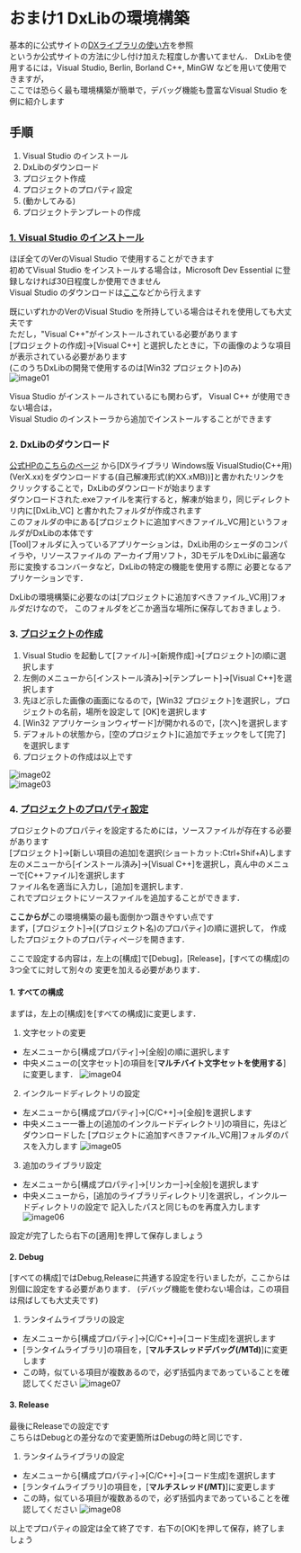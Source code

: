 # おまけ1 DxLibの環境構築
基本的に公式サイトの[DXライブラリの使い方](http://dxlib.o.oo7.jp/dxuse.html)を参照  
というか公式サイトの方法に少し付け加えた程度しか書いてません．
DxLibを使用するには，Visual Studio, Berlin, Borland C++, MinGW などを用いて使用できますが，  
ここでは恐らく最も環境構築が簡単で，デバッグ機能も豊富なVisual Studio を例に紹介します

## 手順
1. Visual Studio のインストール
1. DxLibのダウンロード
1. プロジェクト作成
1. プロジェクトのプロパティ設定
1. \(動かしてみる\)
1. プロジェクトテンプレートの作成

### [1. Visual Studio のインストール](http://dxlib.o.oo7.jp/use/dxuse_vs2015express.html#R1)
ほぼ全てのVerのVisual Studio で使用することができます  
初めてVisual Studio をインストールする場合は，Microsoft Dev Essential 
に登録しなければ30日程度しか使用できません  
Visual Studio のダウンロードは[ここ](https://www.visualstudio.com/ja/vs/older-downloads/)などから行えます  
  
既にいずれかのVerのVisual Studio を所持している場合はそれを使用しても大丈夫です  
ただし，"Visual C++"がインストールされている必要があります  
\[プロジェクトの作成\]→\[Visual C++\] と選択したときに，下の画像のような項目が表示されている必要があります  
\(このうちDxLibの開発で使用するのは\[Win32 プロジェクト\]のみ\)  
![image01](./image01.png)  

Visua Studio がインストールされているにも関わらず， Visual C++ が使用できない場合は，  
Visual Studio のインストーラから追加でインストールすることができます  

### 2. DxLibのダウンロード
[公式HPのこちらのページ](http://dxlib.o.oo7.jp/dxdload.html) から\[DXライブラリ Windows版 
VisualStudio\(C++用\) \(VerX.xx\)をダウンロードする\(自己解凍形式\(約XX.xMB\)\)\]と書かれたリンクを
クリックすることで，DxLibのダウンロードが始まります  
ダウンロードされた.exeファイルを実行すると，解凍が始まり，同じディレクトリ内に\[DxLib\_VC\]
と書かれたフォルダが作成されます  
このフォルダの中にある\[プロジェクトに追加すべきファイル\_VC用\]というフォルダがDxLibの本体です  
\[Tool\]フォルダに入っているアプリケーションは，DxLib用のシェーダのコンパイラや，リソースファイルの
アーカイブ用ソフト，3DモデルをDxLibに最適な形に変換するコンバータなど，DxLibの特定の機能を使用する際に
必要となるアプリケーションです．  
  
DxLibの環境構築に必要なのは\[プロジェクトに追加すべきファイル\_VC用\]フォルダだけなので，
このフォルダをどこか適当な場所に保存しておきましょう．

### 3. [プロジェクトの作成](http://dxlib.o.oo7.jp/use/dxuse_vs2015express.html#R2)
1. Visual Studio を起動して\[ファイル\]→\[新規作成\]→\[プロジェクト\]の順に選択します
1. 左側のメニューから\[インストール済み\]→\[テンプレート\]→\[Visual C++\]を選択します
1. 先ほど示した画像の画面になるので，\[Win32 プロジェクト\]を選択し，プロジェクトの名前，場所を設定して
\[OK\]を選択します
1. \[Win32 アプリケーションウィザード\]が開かれるので，\[次へ\]を選択します
1. デフォルトの状態から，\[空のプロジェクト\]に追加でチェックをして\[完了\]を選択します
1. プロジェクトの作成は以上です
  
![image02](./image02.png)  
![image03](./image03.png)  

### 4. [プロジェクトのプロパティ設定](http://dxlib.o.oo7.jp/use/dxuse_vs2015express.html#R4)
プロジェクトのプロパティを設定するためには，ソースファイルが存在する必要があります  
\[プロジェクト\]→\[新しい項目の追加\]を選択\(ショートカット:Ctrl+Shif+A\)します  
左のメニューから\[インストール済み\]→\[Visual C++\]を選択し，真ん中のメニューで\[C++ファイル\]を選択します  
ファイル名を適当に入力し，\[追加\]を選択します．  
これでプロジェクトにソースファイルを追加することができます．  
  
  
  
**ここからが**この環境構築の最も面倒かつ躓きやすい点です  
まず，\[プロジェクト\]→\[\(プロジェクト名\)のプロパティ\]の順に選択して，
作成したプロジェクトのプロパティページを開きます．
  
ここで設定する内容は，左上の\[構成\]で\[Debug\]，\[Release\]，\[すべての構成\]の3つ全てに対して別々の
変更を加える必要があります．  
  
#### 1. すべての構成
まずは，左上の\[構成\]を\[すべての構成\]に変更します．  
1. 文字セットの変更
  * 左メニューから\[構成プロパティ\]→\[全般\]の順に選択します
  * 中央メニューの\[文字セット\]の項目を\[**マルチバイト文字セットを使用する**\]に変更します．
  ![image04](./image04.png)  
2. インクルードディレクトリの設定
  * 左メニューから\[構成プロパティ\]→\[C/C++\]→\[全般\]を選択します
  * 中央メニュー一番上の\[追加のインクルードディレクトリ\]の項目に，先ほどダウンロードした
	\[プロジェクトに追加すべきファイル\_VC用\]フォルダのパスを入力します
  ![image05](./image05.png)  
3. 追加のライブラリ設定
  * 左メニューから\[構成プロパティ\]→\[リンカー\]→\[全般\]を選択します
  * 中央メニューから，\[追加のライブラリディレクトリ\]を選択し，インクルードディレクトリの設定で
	記入したパスと同じものを再度入力します  
  ![image06](./image06.png)

設定が完了したら右下の\[適用\]を押して保存しましょう  
  
#### 2. Debug
\[すべての構成\]ではDebug,Releaseに共通する設定を行いましたが，ここからは別個に設定をする必要があります．
\(デバッグ機能を使わない場合は，この項目は飛ばしても大丈夫です\)  
  
1. ランタイムライブラリの設定
  * 左メニューから\[構成プロパティ\]→\[C/C++\]→\[コード生成\]を選択します
  * \[ランタイムライブラリ\]の項目を，\[**マルチスレッドデバッグ\(/MTd\)**\]に変更します
  * この時，似ている項目が複数あるので，必ず括弧内まであっていることを確認してください
![image07](./image07.png)

#### 3. Release
最後にReleaseでの設定です  
こちらはDebugとの差分なので変更箇所はDebugの時と同じです．
1. ランタイムライブラリの設定
  * 左メニューから\[構成プロパティ\]→\[C/C++\]→\[コード生成\]を選択します
  * \[ランタイムライブラリ\]の項目を，\[**マルチスレッド\(/MT\)**\]に変更します
  * この時，似ている項目が複数あるので，必ず括弧内まであっていることを確認してください
![image08](./image08.png)

以上でプロパティの設定は全て終了です．右下の\[OK\]を押して保存，終了しましょう
